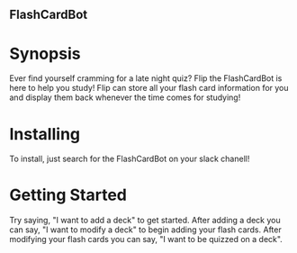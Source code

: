 ## FlashCardBot
# Synopsis
Ever find yourself cramming for a late night quiz? Flip the FlashCardBot is here to help you study! Flip can store all your flash card information for you and display them back whenever the time comes for studying!

# Installing
To install, just search for the FlashCardBot on your slack chanell! 

# Getting Started
Try saying, "I want to add a deck" to get started.
After adding a deck you can say, "I want to modify a deck" to begin adding your flash cards.
After modifying your flash cards you can say, "I want to be quizzed on a deck".
